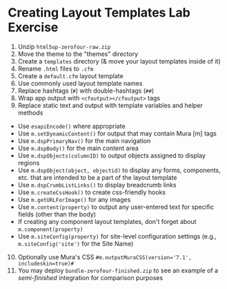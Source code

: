 # Creating Layout Templates Lab Exercise

1. Unzip `html5up-zerofour-raw.zip`
2. Move the theme to the "themes" directory
3. Create a `templates` directory (& move your layout templates inside of it)
4. Rename `.html` files to `.cfm`
5. Create a `default.cfm` layout template
6. Use commonly used layout template names
7. Replace hashtags (`#`) with double-hashtags (`##`)
8. Wrap app output with `<cfoutput></cfoutput>` tags
9. Replace static text and output with template variables and helper methods
  * Use `esapiEncode()` where appropriate
  * Use `m.setDynamicContent()` for output that may contain Mura [m] tags
  * Use `m.dspPrimaryNav()` for the main navigation
  * Use `m.dspBody()` for the main content area
  * Use `m.dspObjects(columnID)` to output objects assigned to display regions
  * Use `m.dspObject(object, objectid)` to display any forms, components, etc. that are intended to be a part of the layout template
  * Use `m.dspCrumbListLinks()` to display breadcrumb links
  * Use `m.createCssHook()` to create css-friendly hooks
  * Use `m.getURLForImage()` for any images
  * Use `m.content(property)` to output any user-entered text for specific fields (other than the body)
  * If creating any component layout templates, don't forget about `m.component(property)`
  * Use `m.siteConfig(property)` for site-level configuration settings (e.g., `m.siteConfig('site')` for the Site Name)
10. Optionally use Mura's CSS `#m.outputMuraCSS(version='7.1', includeskin=true)#`
11. You may deploy `bundle-zerofour-finished.zip` to see an example of a _semi-finished_ integration for comparison purposes
